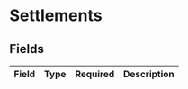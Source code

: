 # Settlements


## Fields

| Field       | Type        | Required    | Description |
| ----------- | ----------- | ----------- | ----------- |